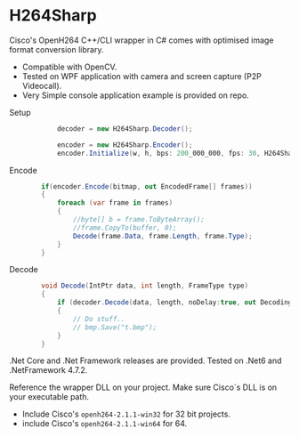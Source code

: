 # H264Sharp
Cisco's OpenH264 C++/CLI wrapper in C# comes with optimised image format conversion library.

- Compatible with OpenCV.
- Tested on WPF application with camera and screen capture (P2P Videocall).
- Very Simple console application example is provided on repo.
  
Setup
``` c#
            decoder = new H264Sharp.Decoder();

            encoder = new H264Sharp.Encoder();
            encoder.Initialize(w, h, bps: 200_000_000, fps: 30, H264Sharp.Encoder.ConfigType.CameraBasic);
```

Encode 

```C#
        if(encoder.Encode(bitmap, out EncodedFrame[] frames))
        {
            foreach (var frame in frames)
            {
                //byte[] b = frame.ToByteArray();
                //frame.CopyTo(buffer, 0);
                Decode(frame.Data, frame.Length, frame.Type);
            }
        }
```

Decode
```C#
        void Decode(IntPtr data, int length, FrameType type)
        {
            if (decoder.Decode(data, length, noDelay:true, out DecodingState statusCode, out Bitmap bmp)) 
            {
                // Do stuff..
                // bmp.Save("t.bmp");
            }
        }
```
.Net Core and .Net Framework releases are provided.
Tested on .Net6 and .NetFramework 4.7.2.

Reference the wrapper DLL on your project.
Make sure Cisco`s DLL is on your executable path.

- Include Cisco's `openh264-2.1.1-win32` for 32 bit projects.
- include Cisco's `openh264-2.1.1-win64` for 64.
